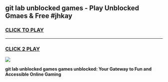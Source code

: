 
## git lab unblocked games - Play Unblocked Gmaes & Free #jhkay
<h3>
<a href="https://premium.freeplayer.one?title=git_lab_unblocked_games&ref=01M">CLICK TO PLAY</a></h3>
<hr>

<h3>
<a href="https://premium.freeplayer.one?title=git_lab_unblocked_games&ref=01M">CLICK 2 PLAY</a>
  
</h3>

<a href="https://premium.freeplayer.one?title=git_lab_unblocked_games&ref=01M"><img src="https://clearcache.store/games.png"></a>


**git lab unblocked games games unblocked: Your Gateway to Fun and Accessible Online Gaming**
